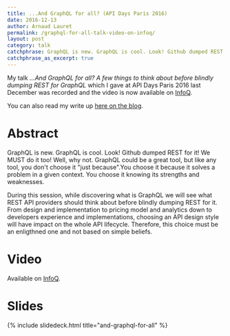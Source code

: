 ```yaml
---
title: ...And GraphQL for all? (API Days Paris 2016)
date: 2016-12-13
author: Arnaud Lauret
permalink: /graphql-for-all-talk-video-on-infoq/
layout: post
category: talk
catchphrase: GraphQL is new. GraphQL is cool. Look! Github dumped REST for it! We MUST do it too! Well, why not. GraphQL could be a great tool, but like any tool, you don't choose it "just because".You choose it because it solves a problem in a given context. You choose it knowing its strengths and weaknesses. During this session, while discovering what is GraphQL we will see what REST API providers should think about before blindly dumping REST for it
catchphrase_as_excerpt: true
---
```


My talk _...And GraphQL for all? A few things to think about before blindly dumping REST for GraphQL_ which I gave at API Days Paris 2016 last December was recorded and the video is now available on [InfoQ](https://www.infoq.com/presentations/api-rest-graphql).

You can also read my write up [here on the blog](/and-graphql-for-all-a-few-things-to-think-about-before-blindly-dumping-rest-for-graphql/).

# Abstract

GraphQL is new. GraphQL is cool. Look! Github dumped REST for it! We MUST do it too! Well, why not. GraphQL could be a great tool, but like any tool, you don't choose it "just because".You choose it because it solves a problem in a given context. You choose it knowing its strengths and weaknesses.

During this session, while discovering what is GraphQL we will see what REST API providers should think about before blindly dumping REST for it. From design and implementation to pricing model and analytics down to developers experience and implementations, choosing an API design style will have impact on the whole API lifecycle. Therefore, this choice must be an enligthned one and not based on simple beliefs.

# Video

Available on [InfoQ](https://www.infoq.com/presentations/api-rest-graphql).

# Slides

{% include slidedeck.html title="and-graphql-for-all" %}
